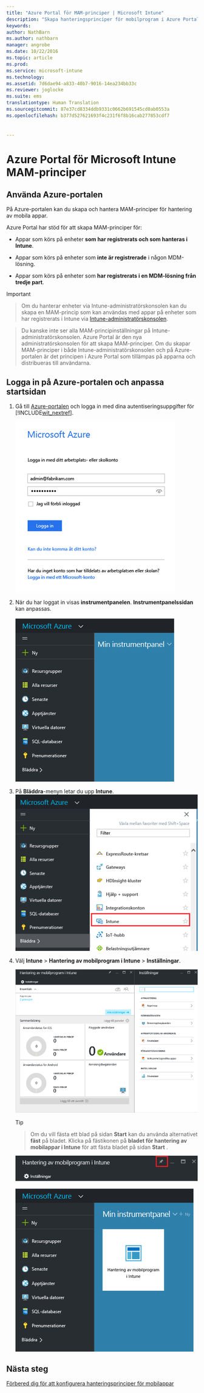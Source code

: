 ```yaml
---
title: "Azure Portal för MAM-principer | Microsoft Intune"
description: "Skapa hanteringsprinciper för mobilprogram i Azure Portal. De principer som du skapar här kan tillämpas på enheter som har, eller som inte har, registrerats i Intune."
keywords: 
author: NathBarn
ms.author: nathbarn
manager: angrobe
ms.date: 10/22/2016
ms.topic: article
ms.prod: 
ms.service: microsoft-intune
ms.technology: 
ms.assetid: 7d6dae94-a833-40b7-9016-14ea234bb33c
ms.reviewer: joglocke
ms.suite: ems
translationtype: Human Translation
ms.sourcegitcommit: 87e37cd8334ddb9331c0662b691545cd0ab0553a
ms.openlocfilehash: b377d527621693f4c231f6f8b16cab277853cdf7


---
```


# <a name="azure-portal-for-microsoft-intune-mam-policies"></a>Azure Portal för Microsoft Intune MAM-principer

## <a name="use-the-azure-portal"></a>Använda Azure-portalen
På Azure-portalen kan du skapa och hantera MAM-principer för hantering av mobila appar.

Azure Portal har stöd för att skapa MAM-principer för:
- Appar som körs på enheter **som har registrerats och som hanteras i Intune**.

- Appar som körs på enheter som **inte är registrerade** i någon MDM-lösning.
- Appar som körs på enheter som **har registrerats i en MDM-lösning från tredje part**.

>[!IMPORTANT]


> Om du hanterar enheter via Intune-administratörskonsolen kan du skapa en MAM-princip som kan användas med appar på enheter som har registrerats i Intune via [Intune-administratörskonsolen](configure-and-deploy-mobile-application-management-policies-in-the-microsoft-intune-console.md).

> Du kanske inte ser alla MAM-principinställningar på Intune-administratörskonsolen. Azure Portal är den nya administratörskonsolen för att skapa MAM-principer. Om du skapar MAM-principer i både Intune-administratörskonsolen och på Azure-portalen är det principen i Azure Portal som tillämpas på apparna och distribueras till användarna.


## <a name="sign-in-to-the-azure-portal-and-customize-your-start-page"></a>Logga in på Azure-portalen och anpassa startsidan

1.  Gå till [Azure-portalen](https://portal.azure.com) och logga in med dina autentiseringsuppgifter för [!INCLUDE[wit_nextref](../includes/wit_nextref_md.md)].

    ![Skärmbild av inloggningssidan för Azure-portalen](../media/AppManagement/AzurePortal_MAMSigninPage.png)

2.  När du har loggat in visas **instrumentpanelen**. **Instrumentpanelssidan** kan anpassas.

    ![Skärmbild av instrumentpanelen i Azure portal](../media/AppManagement/AzurePortal_MAMStartboard_NoMAM.png)

3.  På **Bläddra**-menyn letar du upp **Intune**.![Skärmbild av Bläddra-menyn med Intune markerat](../media/AppManagement/AzurePortal_MAM_Browse_Intune.png)

4.  Välj **Intune** > **Hantering av mobilprogram i Intune** > **Inställningar**.

    ![Skärmbild av bladet Hantering av mobilprogram i Intune](../media/AppManagement/AzurePortal_MAM_Mainblade.png)

    > [!TIP]

    > Om du vill fästa ett blad på sidan **Start** kan du använda alternativet **fäst** på bladet. Klicka på fästikonen på **bladet för hantering av mobilappar i Intune** för att fästa bladet på sidan **Start** .

    ![Skärmbild av bladet Hantering av mobilprogram i Intune med fästikonen markerad](../media/AppManagement/AzurePortal_MAM_PinBladeAction.png)

    ![Skärmbild av instrumentpanelen med den fästa Intune-panelen](../media/AppManagement/AzurePortal_MAM_Startboard_withMAM.png)
## <a name="next-steps"></a>Nästa steg
[Förbered dig för att konfigurera hanteringsprinciper för mobilappar](get-ready-to-configure-mobile-app-management-policies-with-microsoft-intune.md)



<!--HONumber=Dec16_HO2-->


